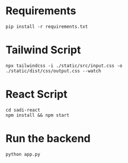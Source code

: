 # Requirements

```pip install -r requirements.txt```

# Tailwind Script

```npx tailwindcss -i ./static/src/input.css -o ./static/dist/css/output.css --watch```

# React Script
```
cd sadi-react
npm install && npm start 
```


# Run the backend
```python app.py```

